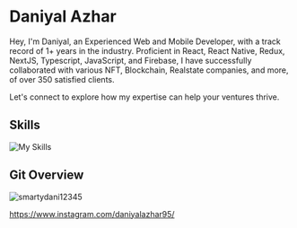 # Daniyal Azhar
Hey, I'm Daniyal, an Experienced Web and Mobile Developer, with a track record of 1+ years in the industry. Proficient in React, React Native, Redux, NextJS, Typescript, JavaScript, and Firebase, I have successfully collaborated with various NFT, Blockchain, Realstate companies, and more, of over 350 satisfied clients.

Let's connect to explore how my expertise can help your ventures thrive.

## Skills
![My Skills](https://skillicons.dev/icons?i=react,nextjs,firebase,nodejs,apollo,graphql,mongodb,express,js,ts,redux,sass,flutter,bootstrap,materialui,netlify,css,html)


## Git Overview
<img align="center" src="https://github-readme-stats.vercel.app/api?username=smartydani12345&show_icons=true" alt="smartydani12345" />

https://www.instagram.com/daniyalazhar95/




